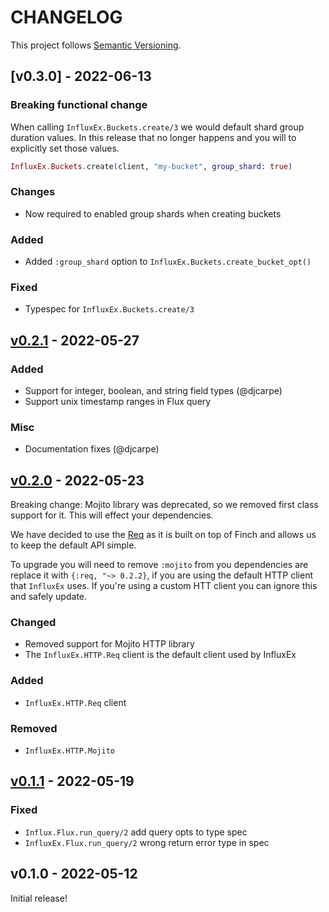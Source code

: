 # CHANGELOG

This project follows [Semantic Versioning](https://semver.org/spec/v2.0.0.html).

## [v0.3.0] - 2022-06-13

### Breaking functional change

When calling `InfluxEx.Buckets.create/3` we would default shard group duration
values. In this release that no longer happens and you will to explicitly set
those values.

```elixir
InfluxEx.Buckets.create(client, "my-bucket", group_shard: true)
```

### Changes

- Now required to enabled group shards when creating buckets

### Added

- Added `:group_shard` option to `InfluxEx.Buckets.create_bucket_opt()`

### Fixed

- Typespec for `InfluxEx.Buckets.create/3`


## [v0.2.1] - 2022-05-27

### Added

- Support for integer, boolean, and string field types (@djcarpe)
- Support unix timestamp ranges in Flux query

### Misc

- Documentation fixes (@djcarpe)

## [v0.2.0] - 2022-05-23

Breaking change: Mojito library was deprecated, so we removed first class
support for it. This will effect your dependencies.

We have decided to use the [Req](https://hex.pm/packages/req) as it is built on
top of Finch and allows us to keep the default API simple.

To upgrade you will need to remove `:mojito` from you dependencies are replace
it with `{:req, "~> 0.2.2}`, if you are using the default HTTP client that
`InfluxEx` uses. If you're using a custom HTT client you can ignore this and
safely update.

### Changed

- Removed support for Mojito HTTP library
- The `InfluxEx.HTTP.Req` client is the default client used by InfluxEx

### Added

- `InfluxEx.HTTP.Req` client

### Removed

- `InfluxEx.HTTP.Mojito`

## [v0.1.1] - 2022-05-19

### Fixed

- `Influx.Flux.run_query/2` add query opts to type spec
- `InfluxEx.Flux.run_query/2` wrong return error type in spec

## v0.1.0 - 2022-05-12

Initial release!

[v0.2.0]: https://github.com/mattludwigs/influx_ex/compare/v0.2.1...v0.3.0
[v0.2.1]: https://github.com/mattludwigs/influx_ex/compare/v0.2.0...v0.2.1
[v0.2.0]: https://github.com/mattludwigs/influx_ex/compare/v0.1.1...v0.2.0
[v0.1.1]: https://github.com/mattludwigs/influx_ex/compare/v0.1.0...v0.1.1
